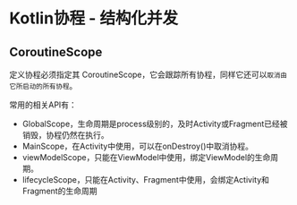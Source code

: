 

# Kotlin协程 -  结构化并发

## CoroutineScope

定义协程必须指定其 CoroutineScope，它会跟踪所有协程，同样它还可以`取消由它所启动的所有协程`。

常用的相关API有：

* GlobalScope，生命周期是process级别的，及时Activity或Fragment已经被销毁，协程仍然在执行。
* MainScope，在Activity中使用，可以在onDestroy()中取消协程。
* viewModelScope，只能在ViewModel中使用，绑定ViewModel的生命周期。
* lifecycleScope，只能在Activity、Fragment中使用，会绑定Activity和Fragment的生命周期